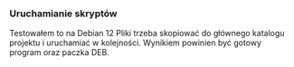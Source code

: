 ### Uruchamianie skryptów 
Testowałem to na Debian 12
Pliki trzeba skopiować do głównego katalogu projektu i uruchamiać w kolejności. Wynikiem powinien być gotowy program oraz paczka DEB.
